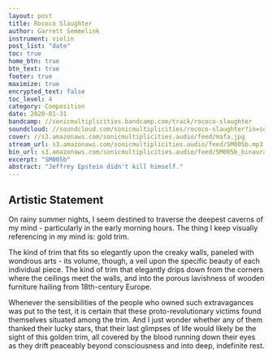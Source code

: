 ```yaml
---
layout: post
title: Rococo Slaughter
author: Garrett Semmelink
instrument: violin
post_list: "date"
toc: true
home_btn: true
btn_text: true
footer: true
maximize: true
encrypted_text: false
toc_level: 4
category: Composition
date: 2020-01-31
bandcamp: //sonicmultiplicities.bandcamp.com/track/rococo-slaughter
soundcloud: //soundcloud.com/sonicmultiplicities/rococo-slaughter?in=sonicmultiplicities/sets/music-aint-for-airports
cover: //s3.amazonaws.com/sonicmultiplicities.audio/feed/mafa.jpg
stream_url: s3.amazonaws.com/sonicmultiplicities.audio/feed/SM005b.mp3
bin_url: s3.amazonaws.com/sonicmultiplicities.audio/feed/SM005b_binaural.mp3
excerpt: "SM005b"
abstract: "Jeffrey Epstein didn't kill himself."
---
```

## Artistic Statement
On rainy summer nights, I seem destined to traverse the deepest caverns of my mind - particularly in the early morning hours. The thing I keep visually referencing in my mind is: gold trim.

The kind of trim that fits so elegantly upon the creaky walls, paneled with wondrous arts - its volume, though, a veil upon the specific beauty of each individual piece. The kind of trim that elegantly drips down from the corners where the ceilings meet the walls, and into the porous lavishness of wooden furniture hailing from 18th-century Europe.

Whenever the sensibilities of the people who owned such extravagances was put to the test, it is certain that these proto-revolutionary victims found themselves situated among the trim. And I just wonder whether any of them thanked their lucky stars, that their last glimpses of life would likely be the sight of this golden trim, all covered by the blood running down their eyes as they drift peaceably beyond consciousness and into deep, indefinite rest.
